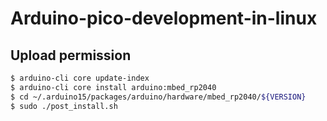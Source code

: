 # Arduino-pico-development-in-linux



## Upload permission

```sh
$ arduino-cli core update-index
$ arduino-cli core install arduino:mbed_rp2040 
$ cd ~/.arduino15/packages/arduino/hardware/mbed_rp2040/${VERSION}
$ sudo ./post_install.sh
```
